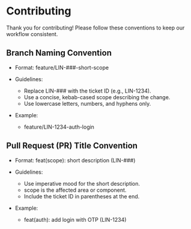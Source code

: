 # Contributing

Thank you for contributing! Please follow these conventions to keep our workflow consistent.

## Branch Naming Convention

- Format: feature/LIN-###-short-scope
- Guidelines:
  - Replace LIN-### with the ticket ID (e.g., LIN-1234).
  - Use a concise, kebab-cased scope describing the change.
  - Use lowercase letters, numbers, and hyphens only.

- Example:
  - feature/LIN-1234-auth-login

## Pull Request (PR) Title Convention

- Format: feat(scope): short description (LIN-###)
- Guidelines:
  - Use imperative mood for the short description.
  - scope is the affected area or component.
  - Include the ticket ID in parentheses at the end.

- Example:
  - feat(auth): add login with OTP (LIN-1234)

